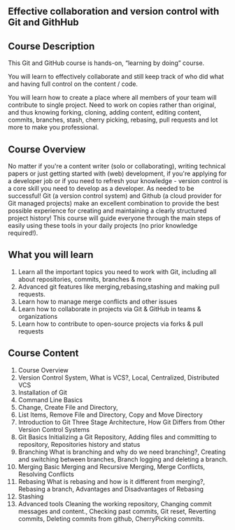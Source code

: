 

## Effective collaboration and version control with Git and GithHub

## Course Description

This Git and GitHub course is hands-on, “learning by doing” course.

You will learn to effectively collaborate and still keep track of who did what and having full control on the content / code.

You will learn how to create a place where all members of your team will contribute to single project. Need to work on copies rather than original, and thus knowing forking, cloning, adding content, editing content, commits, branches, stash, cherry picking, rebasing, pull requests and lot more to make you professional.

## Course Overview

No matter if you're a content writer (solo or collaborating), writing technical papers or   just getting started with (web) development, if you're applying for a developer job or if you need to refresh your knowledge - version control is a core skill you need to develop as a developer. As needed to be successful! Git (a version control system) and Github (a cloud provider for Git managed projects) make an excellent combination to provide the best possible experience for creating and maintaining a clearly structured project history! This course will guide everyone through the main steps of easily using these tools in your daily projects (no prior knowledge required!).

## What you will learn

1. Learn all the important topics you need to work with Git, including all about repositories, commits, branches & more
1. Advanced git features like merging,rebasing,stashing and making pull requests.
1. Learn how to manage merge conflicts and other issues
1. Learn how to collaborate in projects via Git & GitHub in teams & organizations
1. Learn how to contribute to open-source projects via forks & pull requests

## Course Content

1. Course Overview
2. Version Control System, What is VCS?, Local, Centralized, Distributed VCS
3. Installation of Git
4. Command Line Basics
  1. Change, Create File and Directory,
  1. List Items, 
Remove File and Directory, 
Copy and Move Directory
5. Introduction to Git
Three Stage Architecture,
How Git Differs from Other Version Control Systems
6. Git Basics
Initializing a Git Repository, 
Adding files and committing to repository, 
Repositories history and status
7. Branching
What is branching and why do we need branching?, 
Creating and switching between branches,
Branch logging and deleting a branch.
8. Merging
Basic Merging and Recursive Merging,
Merge Conflicts, 
Resolving Conflicts
9. Rebasing
What is rebasing and how is it different from merging?,
Rebasing a branch, 
Advantages and Disadvantages of Rebasing
10. Stashing
11. Advanced tools
Cleaning the working repository, 
Changing commit messages and content., 
Checking past commits, 
Git reset, 
Reverting commits, 
Deleting commits from github, 
CherryPicking commits.

